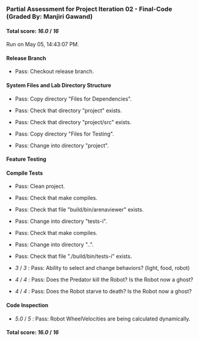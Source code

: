 ### Partial Assessment for Project Iteration 02 - Final-Code (Graded By: Manjiri Gawand)

#### Total score: _16.0_ / _16_

Run on May 05, 14:43:07 PM.


#### Release Branch

+ Pass: Checkout release branch.




#### System Files and Lab Directory Structure

+ Pass: Copy directory "Files for Dependencies".



+ Pass: Check that directory "project" exists.

+ Pass: Check that directory "project/src" exists.

+ Pass: Copy directory "Files for Testing".



+ Pass: Change into directory "project".


#### Feature Testing


#### Compile Tests

+ Pass: Clean project.



+ Pass: Check that make compiles.



+ Pass: Check that file "build/bin/arenaviewer" exists.

+ Pass: Change into directory "tests-i".

+ Pass: Check that make compiles.



+ Pass: Change into directory "..".

+ Pass: Check that file "./build/bin/tests-i" exists.

+  _3_ / _3_ : Pass: Ability to select and change behaviors? (light, food, robot)



+  _4_ / _4_ : Pass: Does the Predator kill the Robot? Is the Robot now a ghost?



+  _4_ / _4_ : Pass: Does the Robot starve to death? Is the Robot now a ghost?




#### Code Inspection

+  _5.0_ / _5_ : Pass: Robot WheelVelocities are being calculated dynamically.

    

#### Total score: _16.0_ / _16_

